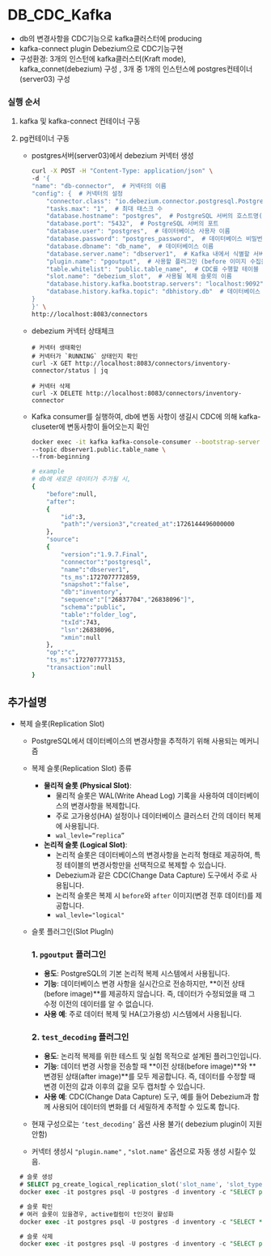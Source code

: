 # DB_CDC_Kafka
- db의 변경사항을 CDC기능으로 kafka클러스터에 producing
- kafka-connect plugin Debezium으로 CDC기능구현
- 구성환경: 3개의 인스턴에 kafka클러스터(Kraft mode), kafka_connet(debezium) 구성 , 3개 중 1개의 인스턴스에 postgres컨테이너(server03) 구성

### 실행 순서
1. kafka 및 kafka-connect 컨테이너 구동

2. pg컨테이너 구동
    - postgres서버(server03)에서 debezium 커넥터 생성
        ```bash
        curl -X POST -H "Content-Type: application/json" \
        -d '{
        "name": "db-connector",  # 커넥터의 이름
        "config": {  # 커넥터의 설정
            "connector.class": "io.debezium.connector.postgresql.PostgresConnector",  # 사용할 커넥터 클래스
            "tasks.max": "1",  # 최대 태스크 수
            "database.hostname": "postgres",  # PostgreSQL 서버의 호스트명(컨테이너이름)
            "database.port": "5432",  # PostgreSQL 서버의 포트
            "database.user": "postgres",  # 데이터베이스 사용자 이름
            "database.password": "postgres_password",  # 데이터베이스 비밀번호
            "database.dbname": "db_name",  # 데이터베이스 이름
            "database.server.name": "dbserver1",  # Kafka 내에서 식별할 서버 이름
            "plugin.name": "pgoutput",  # 사용할 플러그인 (before 이미지 수집을 위해)
            "table.whitelist": "public.table_name",  # CDC를 수행할 테이블
            "slot.name": "debezium_slot",  # 사용될 복제 슬롯의 이름
            "database.history.kafka.bootstrap.servers": "localhost:9092",  # Kafka의 Bootstrap 서버 주소
            "database.history.kafka.topic": "dbhistory.db"  # 데이터베이스 변경 이력을 저장할 Kafka 주제
        }
        }' \
        http://localhost:8083/connectors 
        ```
    - debezium 커넥터 상태체크
        ```
        # 커넥터 생태확인
        # 커넥터가 `RUNNING` 상태인지 확인
        curl -X GET http://localhost:8083/connectors/inventory-connector/status | jq

        # 커넥터 삭제
        curl -X DELETE http://localhost:8083/connectors/inventory-connector

    - Kafka consumer를 실행하여, db에 변동 사항이 생길시 CDC에 의해 kafka-cluseter에 변동사항이 들어오는지 확인
        ```bash
        docker exec -it kafka kafka-console-consumer --bootstrap-server localhost:9092 \
        --topic dbserver1.public.table_name \
        --from-beginning
        ```
        ```bash
        # example
        # db에 새로운 데이터가 추가될 시,
        {
            "before":null,
            "after":
            {
                "id":3,
                "path":"/version3","created_at":1726144496000000
            },
            "source":
            {
                "version":"1.9.7.Final",
                "connector":"postgresql",
                "name":"dbserver1",
                "ts_ms":1727077772859,
                "snapshot":"false",
                "db":"inventory",
                "sequence":"["26837704","26838096"]",
                "schema":"public",
                "table":"folder_log",
                "txId":743,
                "lsn":26838096,
                "xmin":null
            },
            "op":"c",
            "ts_ms":1727077773153,
            "transaction":null
        }
        ```


## 추가설명
- 복제 슬롯(Replication Slot)
    - PostgreSQL에서 데이터베이스의 변경사항을 추적하기 위해 사용되는 메커니즘
    - 복제 슬롯(Replication Slot) 종류
        - **물리적 슬롯 (Physical Slot)**:
            - 물리적 슬롯은 WAL(Write Ahead Log) 기록을 사용하여 데이터베이스의 변경사항을 복제합니다.
            - 주로 고가용성(HA) 설정이나 데이터베이스 클러스터 간의 데이터 복제에 사용됩니다.
            - `wal_levle=“replica”`
        - **논리적 슬롯 (Logical Slot)**:
            - 논리적 슬롯은 데이터베이스의 변경사항을 논리적 형태로 제공하여, 특정 테이블의 변경사항만을 선택적으로 복제할 수 있습니다.
            - Debezium과 같은 CDC(Change Data Capture) 도구에서 주로 사용됩니다.
            - 논리적 슬롯은 복제 시 `before`와 `after` 이미지(변경 전후 데이터)를 제공합니다.
            - `wal_levle="logical"`
    - 슬롯 플러그인(Slot PlugIn)
        
        ### 1. `pgoutput` 플러그인
        
        - **용도**: PostgreSQL의 기본 논리적 복제 시스템에서 사용됩니다.
        - **기능**: 데이터베이스 변경 사항을 실시간으로 전송하지만, **이전 상태(before image)**를 제공하지 않습니다. 즉, 데이터가 수정되었을 때 그 수정 이전의 데이터를 알 수 없습니다.
        - **사용 예**: 주로 데이터 복제 및 HA(고가용성) 시스템에서 사용됩니다.
        
        ### 2. `test_decoding` 플러그인
        
        - **용도**: 논리적 복제를 위한 테스트 및 실험 목적으로 설계된 플러그인입니다.
        - **기능**: 데이터 변경 사항을 전송할 때 **이전 상태(before image)**와 **변경된 상태(after image)**를 모두 제공합니다. 즉, 데이터를 수정할 때 변경 이전의 값과 이후의 값을 모두 캡처할 수 있습니다.
        - **사용 예**: CDC(Change Data Capture) 도구, 예를 들어 Debezium과 함께 사용되어 데이터의 변화를 더 세밀하게 추적할 수 있도록 합니다.
    - 현재 구성으로는 `‘test_decoding’` 옵션 사용 불가( debezium plugin이 지원안함)
    - 커넥터 생성시 `"plugin.name"` , `"slot.name"` 옵션으로 자동 생성 시킬수 있음.
    
    ```sql
    # 슬롯 생성
    # SELECT pg_create_logical_replication_slot('slot_name', 'slot_type');
    docker exec -it postgres psql -U postgres -d inventory -c "SELECT pg_create_logical_replication_slot('debezium_slot', 'test_decoding');"
    
    # 슬롯 확인
    # 여러 슬롯이 있을경우, active컬럼이 t인것이 활성화
    docker exec -it postgres psql -U postgres -d inventory -c "SELECT * FROM pg_replication_slots;"
    
    # 슬롯 삭제
    docker exec -it postgres psql -U postgres -d inventory -c "SELECT pg_drop_replication_slot('debezium_slot');"
    ```
    


